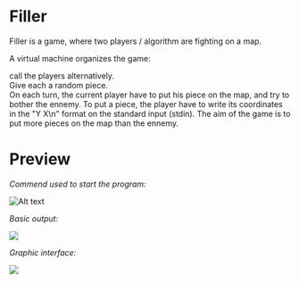 # Filler
Filler is a game, where two players / algorithm are fighting on a map.

A virtual machine organizes the game:

call the players alternatively.  
Give each a random piece.  
On each turn, the current player have to put his piece on the map, and try to bother the ennemy. To put a piece, the player have to write its coordinates in the "Y X\n" format on the standard input (stdin).
The aim of the game is to put more pieces on the map than the ennemy.

# Preview
*Commend used to start the program:*

![Alt text](https://image.noelshack.com/fichiers/2019/38/2/1568738010-screen-shot-2019-09-17-at-6-33-08-pm.png)

*Basic output:*

![](https://media.giphy.com/media/ZedRTnmBXS4Mb2NPJV/giphy.gif)

*Graphic interface:*

![](https://media.giphy.com/media/YqVy2qufgwDwTiwfzo/giphy.gif)
